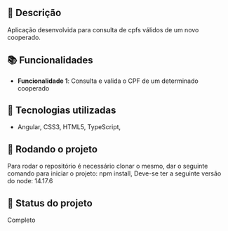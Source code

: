 
## :memo: Descrição
Aplicação desenvolvida para consulta de cpfs válidos de um novo cooperado.

## :books: Funcionalidades
* <b>Funcionalidade 1</b>: Consulta e valida o CPF de um determinado cooperado

## :wrench: Tecnologias utilizadas
* Angular, CSS3, HTML5, TypeScript, 

## :rocket: Rodando o projeto
Para rodar o repositório é necessário clonar o mesmo, dar o seguinte comando para iniciar o projeto: npm install,
Deve-se ter a seguinte versão do node: 14.17.6

## :dart: Status do projeto
Completo
